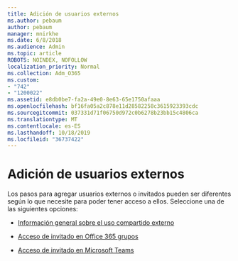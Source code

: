 ```yaml
---
title: Adición de usuarios externos
ms.author: pebaum
author: pebaum
manager: mnirkhe
ms.date: 6/8/2018
ms.audience: Admin
ms.topic: article
ROBOTS: NOINDEX, NOFOLLOW
localization_priority: Normal
ms.collection: Adm_O365
ms.custom:
- "742"
- "1200022"
ms.assetid: e8db0be7-fa2a-49e0-8e63-65e1750afaaa
ms.openlocfilehash: bf16fa05a2c878e11d28582258c3615923393cdc
ms.sourcegitcommit: 037331d71f06750d972c0b6278b23bb15c4806ca
ms.translationtype: MT
ms.contentlocale: es-ES
ms.lasthandoff: 10/18/2019
ms.locfileid: "36737422"
---
```

# <a name="adding-external-users"></a>Adición de usuarios externos

Los pasos para agregar usuarios externos o invitados pueden ser diferentes según lo que necesite para poder tener acceso a ellos. Seleccione una de las siguientes opciones:
  
- [Información general sobre el uso compartido externo](https://docs.microsoft.com/sharepoint/external-sharing-overview)

- [Acceso de invitado en Office 365 grupos](https://support.office.com/en-gb/article/guest-access-in-office-365-groups-bfc7a840-868f-4fd6-a390-f347bf51aff6)

- [Acceso de invitado en Microsoft Teams](https://docs.microsoft.com/microsoftteams/guest-access-checklist)
